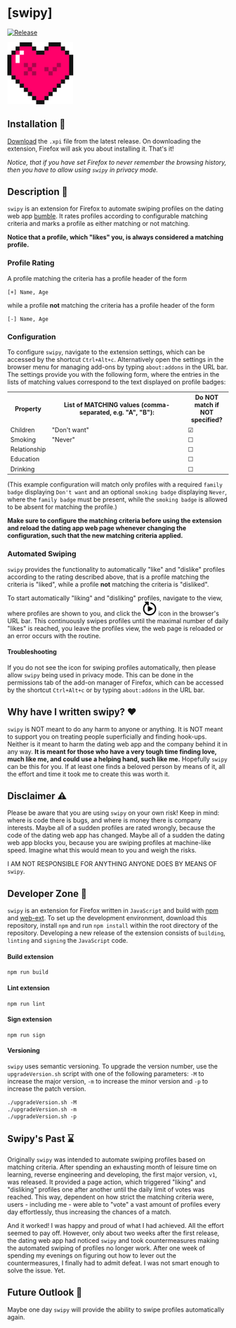 # [swipy]
<a href="https://img.shields.io/badge/Release-v1.2.0-blue.svg"><img src="https://img.shields.io/badge/Release-v1.2.0-blue.svg" alt="Release"></a>

<img src="/icon/swipy.svg" alt="swipy" width="150">

## Installation 🔧

[Download](https://github.com/SchneePingu/swipy/releases/download/v1.2.0/swipy-v1.2.0.xpi) the `.xpi` file from the latest release. On downloading the extension, Firefox will ask you about installing it.
That's it!

_Notice, that if you have set Firefox to never remember the browsing history, then you have to allow using `swipy` in privacy mode._

## Description 📜
`swipy` is an extension for Firefox to automate swiping profiles on the dating web app [bumble](https://bumble.com/app).
It rates profiles according to configurable matching criteria and marks a profile as either matching or not matching.

**Notice that a profile, which "likes" you, is always considered a matching profile.**

### Profile Rating

A profile matching the criteria has a profile header of the form
```
[+] Name, Age
```
while a profile **not** matching the criteria has a profile header of the form
```
[-] Name, Age
```

### Configuration

To configure `swipy`, navigate to the extension settings, which can be accessed by the shortcut `Ctrl+Alt+c`.
Alternatively open the settings in the browser menu for managing add-ons by typing `about:addons` in the URL bar.
The settings provide you with the following form,
where the entries in the lists of matching values correspond to the text displayed on profile badges:

<form>
    <table>
        <colgroup>
            <col span="1" style="width: 15%;">
            <col span="1" style="width: 65%;">
            <col span="1" style="width: 20%;">
        </colgroup>
        <tbody>
        <tr>
            <th>Property</th>
            <th>List of MATCHING values (comma-separated, e.g. "A", "B"): </th>
            <th>Do NOT match if NOT specified?</th>
        </tr>
        <tr>
            <td>
                Children
            </td>
            <td>
                "Don't want"
            </td>
            <td>
                ☑
            </td>
        </tr>
        <tr>
            <td>
                Smoking
            </td>
            <td>
                "Never"
            </td>
            <td>
               ☐
            </td>
        </tr>
        <tr>
            <td>
                Relationship
            </td>
            <td>
            </td>
            <td>
               ☐
            </td>
        </tr>
        <tr>
            <td>
                Education
            </td>
            <td>
            </td>
            <td>
               ☐
            </td>
        </tr>
        <tr>
            <td>
                Drinking
            </td>
            <td>
            </td>
            <td>
               ☐
            </td>
        </tr>
        </tbody>
    </table>
</form>

(This example configuration will match only profiles with a required `family badge` displaying `Don't want` and an optional `smoking badge` displaying `Never`, where the `family badge` must be present, while the `smoking badge` is allowed to be absent for matching the profile.)

**Make sure to configure the matching criteria before using the extension and reload the dating app web page whenever changing the configuration, such that the new matching criteria applied.**

### Automated Swiping

`swipy` provides the functionality to automatically "like" and "dislike" profiles according to the rating described above,
that is a profile matching the criteria is "liked", while a profile **not** matching the criteria is "disliked".

To start automatically "liking" and "disliking" profiles, navigate to the view, where profiles are shown to you, and click the
![Test](src/icon/autoplay.svg)
icon in the browser's URL bar.
This continuously swipes profiles until the maximal number of daily "likes" is reached, you leave the profiles view, the web page is reloaded or an error occurs with the routine.

#### Troubleshooting

If you do not see the icon for swiping profiles automatically, then please allow `swipy` being used in privacy mode. This can be done in the permissions tab of the add-on manager of Firefox, which can be accessed by the shortcut `Ctrl+Alt+c` or by typing `about:addons` in the URL bar.

## Why have I written swipy? ❤️
`swipy` is NOT meant to do any harm to anyone or anything. It is NOT meant to support you on treating people superficially and finding hook-ups. Neither is it meant to harm the dating web app and the company behind it in any way.
**It is meant for those who have a very tough time finding love, much like me, and could use a helping hand, such like me.** Hopefully `swipy` can be this for you. If at least one finds a beloved person by means of it, all the effort and time it took me to create this was worth it.

## Disclaimer ⚠️
Please be aware that you are using `swipy` on your own risk!
Keep in mind: where is code there is bugs, and where is money there is company interests.
Maybe all of a sudden profiles are rated wrongly, because the code of the dating web app has changed.
Maybe all of a sudden the dating web app blocks you, because you are swiping profiles at machine-like speed.
Imagine what this would mean to you and weigh the risks.

I AM NOT RESPONSIBLE FOR ANYTHING ANYONE DOES BY MEANS OF `swipy`.

## Developer Zone 🧬

`swipy` is an extension for Firefox written in `JavaScript` and build with [npm](https://www.npmjs.com/) and [web-ext](https://github.com/mozilla/web-ext).
To set up the development environment, download this repository, install `npm` and run `npm install` within the root directory of the repository.
Developing a new release of the extension consists of `building`, `linting` and `signing` the `JavaScript` code.

#### Build extension
```
npm run build
```

#### Lint extension
```
npm run lint
```

#### Sign extension
```
npm run sign
```

#### Versioning

`swipy` uses semantic versioning.
To upgrade the version number, use the `upgradeVersion.sh` script with one of the following parameters:
`-M` to increase the major version, `-m` to increase the minor version and `-p` to increase the patch version.

```
./upgradeVersion.sh -M
./upgradeVersion.sh -m
./upgradeVersion.sh -p
```

## Swipy's Past ⌛️

Originally `swipy` was intended to automate swiping profiles based on matching criteria.
After spending an exhausting month of leisure time on learning, reverse engineering and developing, the first major version, `v1`, was released.
It provided a page action, which triggered "liking" and "disliking" profiles one after another until the daily limit of votes was reached.
This way, dependent on how strict the matching criteria were, users - including me - were able to "vote" a vast amount of profiles every day effortlessly, thus increasing the chances of a match.

And it worked! I was happy and proud of what I had achieved. All the effort seemed to pay off.
However, only about two weeks after the first release, the dating web app had noticed `swipy` and took countermeasures making the automated swiping of profiles no longer work.
After one week of spending my evenings on figuring out how to lever out the countermeasures, I finally had to admit defeat.
I was not smart enough to solve the issue. Yet.

## Future Outlook 🔮

Maybe one day `swipy` will provide the ability to swipe profiles automatically again.